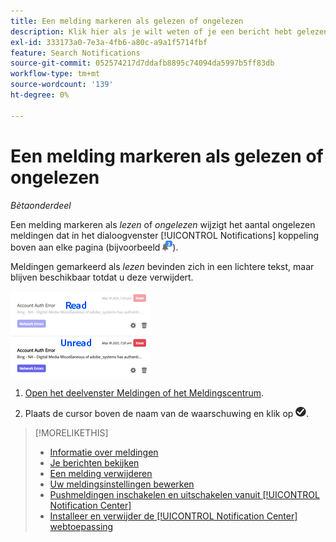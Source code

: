 ```yaml
---
title: Een melding markeren als gelezen of ongelezen
description: Klik hier als je wilt weten of je een bericht hebt gelezen of niet.
exl-id: 333173a0-7e3a-4fb6-a80c-a9a1f5714fbf
feature: Search Notifications
source-git-commit: 052574217d7ddafb8895c74094da5997b5ff83db
workflow-type: tm+mt
source-wordcount: '139'
ht-degree: 0%

---
```


# Een melding markeren als gelezen of ongelezen

*Bètaonderdeel*

Een melding markeren als *lezen* of *ongelezen* wijzigt het aantal ongelezen meldingen dat in het dialoogvenster [!UICONTROL Notifications] koppeling boven aan elke pagina (bijvoorbeeld ![Meldingspictogram met teller voor ongelezen meldingen](/help/search-social-commerce/assets/notifications-unread.png "Meldingspictogram met teller voor ongelezen meldingen")).

Meldingen gemarkeerd als *lezen* bevinden zich in een lichtere tekst, maar blijven beschikbaar totdat u deze verwijdert.

![Meldingen lezen en onlezen](/help/search-social-commerce/assets/notifications-read-vs-unread.png "Meldingen lezen en onlezen")

1. [Open het deelvenster Meldingen of het Meldingscentrum](notification-view.md).

1. Plaats de cursor boven de naam van de waarschuwing en klik op ![Markeren als gelezen of Ongelezen](/help/search-social-commerce/assets/notifications-read-unread.png "Markeren als gelezen of Ongelezen").

>[!MORELIKETHIS]
>
>* [Informatie over meldingen](/help/search-social-commerce/notifications/notification-about.md)
>* [Je berichten bekijken](notification-view.md)
>* [Een melding verwijderen](notification-delete.md)
>* [Uw meldingsinstellingen bewerken](notification-edit.md)
>* [Pushmeldingen inschakelen en uitschakelen vanuit [!UICONTROL Notification Center]](notifications-push-enable-disable.md)
>* [Installeer en verwijder de [!UICONTROL Notification Center] webtoepassing](notification-app-install-uninstall.md)
